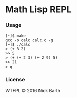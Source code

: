 # Math Lisp REPL

### Usage

```terminal
[~]$ make
gcc -o calc calc.c -g
[~]$ ./calc
> (+ 3 2)
>> 5
> (+ (+ 2 3) (+ 2 9) 5)
>> 21
> q
```

### License
WTFPL &copy; 2016 Nick Barth
